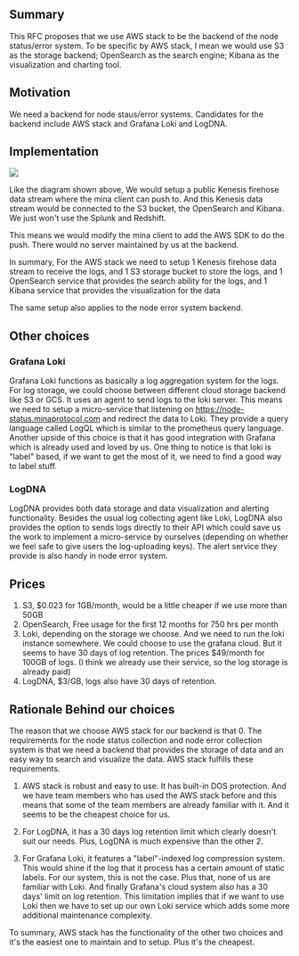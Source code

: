 ## Summary

[summary]: #summary

This RFC proposes that we use AWS stack to be the backend of the node status/error system. To be specific by AWS stack, I mean we would use S3 as the storage backend; OpenSearch as the search engine; Kibana as the visualization and charting tool.

## Motivation

[motivation]:#motivation

We need a backend for node staus/error systems. Candidates for the backend include AWS stack and Grafana Loki and LogDNA.

## Implementation

[implementation]:#implementation

![](res/aws_stack.png)

Like the diagram shown above, We would setup a public Kenesis firehose data stream where the mina client can push to. And this Kenesis data stream would be connected to the S3 bucket, the OpenSearch and Kibana. We just won't use the Splunk and Redshift.

This means we would modify the mina client to add the AWS SDK to do the push. There would no server maintained by us at the backend.

In summary, For the AWS stack we need to setup
1 Kenesis firehose data stream to receive the logs, and
1 S3 storage bucket to store the logs, and
1 OpenSearch service that provides the search ability for the logs, and
1 Kibana service that provides the visualization for the data

The same setup also applies to the node error system backend.

## Other choices

[other-choices]: #other-choices

### Grafana Loki

Grafana Loki functions as basically a log aggregation system for the logs. For log storage, we could choose between different cloud storage backend like S3 or GCS. It uses an agent to send logs to the loki server. This means we need to setup a micro-service that listening on https://node-status.minaprotocol.com and redirect the data to Loki. They provide a query language called LogQL which is similar to the prometheus query language. Another upside of this choice is that it has good integration with Grafana which is already used and loved by us. One thing to notice is that loki is "label" based, if we want to get the most of it, we need to find a good way to label stuff.

### LogDNA

LogDNA provides both data storage and data visualization and alerting functionality. Besides the usual log collecting agent like Loki, LogDNA also provides the option to sends logs directly to their API which could save us the work to implement a micro-service by ourselves (depending on whether we feel safe to give users the log-uploading keys). The alert service they provide is also handy in node error system.

## Prices

1. S3, $0.023 for 1GB/month, would be a little cheaper if we use more than 50GB
2. OpenSearch, Free usage for the first 12 months for 750 hrs per month
3. Loki, depending on the storage we choose. And we need to run the loki instance somewhere. We could choose to use the grafana cloud. But it seems to have 30 days of log retention. The prices $49/month for 100GB of logs. (I think we already use their service, so the log storage is already paid)
4. LogDNA, $3/GB, logs also have 30 days of retention.

## Rationale Behind our choices

The reason that we choose AWS stack for our backend is that
0. The requirements for the node status collection and node error collection system is that we need a backend that provides the storage of data and an easy way to search and visualize the data. AWS stack fulfills these requirements.

1. AWS stack is robust and easy to use. It has built-in DOS protection. And we have team members who has used the AWS stack before and this means that some of the team members are already familiar with it. And it seems to be the cheapest choice for us.

2. For LogDNA, it has a 30 days log retention limit which clearly doesn't suit our needs. Plus, LogDNA is much expensive than the other 2.

3. For Grafana Loki, it features a "label"-indexed log compression system. This would shine if the log that it process has a certain amount of static labels. For our system, this is not the case. Plus that, none of us are familiar with Loki. And finally Grafana's cloud system also has a 30 days' limit on log retention. This limitation implies that if we want to use Loki then we have to set up our own Loki service which adds some more additional maintenance complexity.

To summary, AWS stack has the functionality of the other two choices and it's the easiest one to maintain and to setup. Plus it's the cheapest.
